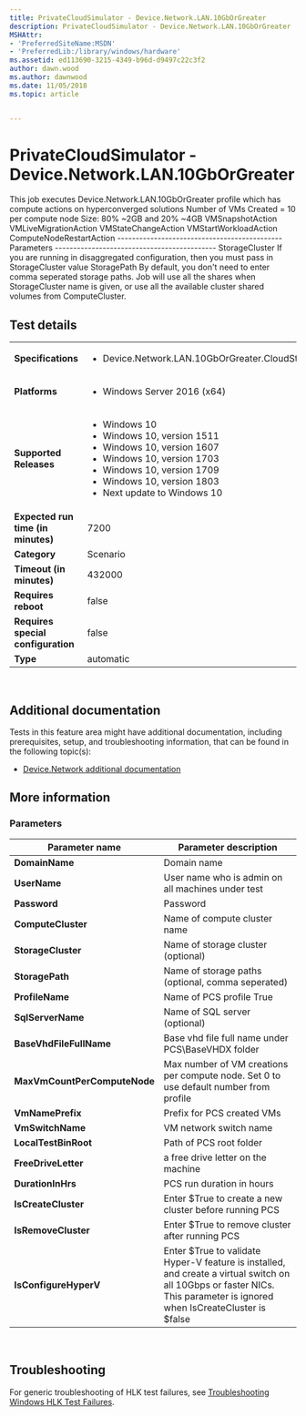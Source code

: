 ```yaml
---
title: PrivateCloudSimulator - Device.Network.LAN.10GbOrGreater
description: PrivateCloudSimulator - Device.Network.LAN.10GbOrGreater
MSHAttr:
- 'PreferredSiteName:MSDN'
- 'PreferredLib:/library/windows/hardware'
ms.assetid: ed113690-3215-4349-b96d-d9497c22c3f2
author: dawn.wood
ms.author: dawnwood
ms.date: 11/05/2018
ms.topic: article


---
```


# <span id="p_hlk_test.5bcada95-9836-4c64-bcb7-298ab27382cb"></span>PrivateCloudSimulator - Device.Network.LAN.10GbOrGreater


This job executes Device.Network.LAN.10GbOrGreater profile which has compute actions on hyperconverged solutions Number of VMs Created = 10 per compute node Size: 80% ~2GB and 20% ~4GB VMSnapshotAction VMLiveMigrationAction VMStateChangeAction VMStartWorkloadAction ComputeNodeRestartAction --------------------------------------------- Parameters -------------------------------------------- StorageCluster If you are running in disaggregated configuration, then you must pass in StorageCluster value StoragePath By default, you don't need to enter comma seperated storage paths. Job will use all the shares when StorageCluster name is given, or use all the available cluster shared volumes from ComputeCluster.

## Test details
|||
|---|---|
| **Specifications**  | <ul><li>Device.Network.LAN.10GbOrGreater.CloudStress</li></ul> |  
| **Platforms**   | <ul><li>Windows Server 2016 (x64)</li></ul> |
| **Supported Releases** | <ul><li>Windows 10</li><li>Windows 10, version 1511</li><li>Windows 10, version 1607</li><li>Windows 10, version 1703</li><li>Windows 10, version 1709</li><li>Windows 10, version 1803</li><li>Next update to Windows 10</li></ul> |
|**Expected run time (in minutes)**| 7200 |
|**Category**| Scenario |
|**Timeout (in minutes)**| 432000 |
|**Requires reboot**| false |
|**Requires special configuration**| false |
|**Type**| automatic |

 

## <span id="Additional_documentation"></span><span id="additional_documentation"></span><span id="ADDITIONAL_DOCUMENTATION"></span>Additional documentation


Tests in this feature area might have additional documentation, including prerequisites, setup, and troubleshooting information, that can be found in the following topic(s):

-   [Device.Network additional documentation](device-network-additional-documentation.md)

## <span id="More_information"></span><span id="more_information"></span><span id="MORE_INFORMATION"></span>More information


### <span id="Parameters"></span><span id="parameters"></span><span id="PARAMETERS"></span>Parameters

| Parameter name               | Parameter description                                                                                                                                                    |
|------------------------------|--------------------------------------------------------------------------------------------------------------------------------------------------------------------------|
| **DomainName**               | Domain name                                                                                                                                                              |
| **UserName**                 | User name who is admin on all machines under test                                                                                                                        |
| **Password**                 | Password                                                                                                                                                                 |
| **ComputeCluster**           | Name of compute cluster name                                                                                                                                             |
| **StorageCluster**           | Name of storage cluster (optional)                                                                                                                                       |
| **StoragePath**              | Name of storage paths (optional, comma seperated)                                                                                                                        |
| **ProfileName**              | Name of PCS profile True                                                                                                                                                 |
| **SqlServerName**            | Name of SQL server (optional)                                                                                                                                            |
| **BaseVhdFileFullName**      | Base vhd file full name under PCS\\BaseVHDX folder                                                                                                                       |
| **MaxVmCountPerComputeNode** | Max number of VM creations per compute node. Set 0 to use default number from profile                                                                                    |
| **VmNamePrefix**             | Prefix for PCS created VMs                                                                                                                                               |
| **VmSwitchName**             | VM network switch name                                                                                                                                                   |
| **LocalTestBinRoot**         | Path of PCS root folder                                                                                                                                                  |
| **FreeDriveLetter**          | a free drive letter on the machine                                                                                                                                       |
| **DurationInHrs**            | PCS run duration in hours                                                                                                                                                |
| **IsCreateCluster**          | Enter $True to create a new cluster before running PCS                                                                                                                   |
| **IsRemoveCluster**          | Enter $True to remove cluster after running PCS                                                                                                                          |
| **IsConfigureHyperV**        | Enter $True to validate Hyper-V feature is installed, and create a virtual switch on all 10Gbps or faster NICs. This parameter is ignored when IsCreateCluster is $false |

 

## <span id="Troubleshooting"></span><span id="troubleshooting"></span><span id="TROUBLESHOOTING"></span>Troubleshooting


For generic troubleshooting of HLK test failures, see [Troubleshooting Windows HLK Test Failures](..\user\troubleshooting-windows-hlk-test-failures.md).

 

 






